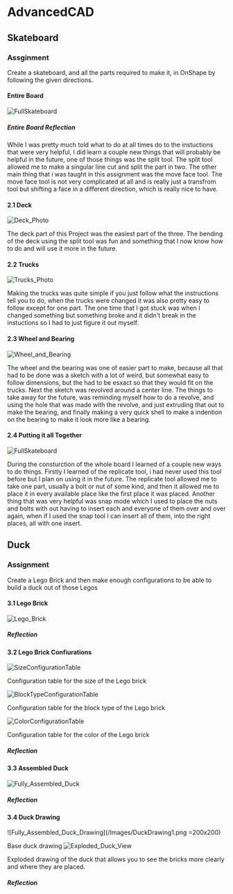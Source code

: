 # AdvancedCAD
## Skateboard 
### Assginment
Create a skateboard, and all the parts required to make it, in OnShape by following the given directions.
#### Entire Board
![FullSkateboard](Images/FullSkateboard.png)
##### Entire Board Reflection
While I was pretty much told what to do at all times do to the instuctions that were very helpful, I did learn a couple new things that will probably be helpful in the future, one of those things was the split tool. The split tool allowed me to make a singular line cut and split the part in two. The other main thing that i was taught in this assignment was the move face tool. The move face tool is not very complicated at all and is really just a transfrom tool but shifting a face in a different direction, which is really nice to have.
#### 2.1 Deck
![Deck_Photo](Images/DeckPhoto.png)

The deck part of this Project was the easiest part of the three. The bending of the deck using the split tool was fun and something that I now know how to do and will use it more in the future.

#### 2.2 Trucks
![Trucks_Photo](Images/Trucks.png)

Making the trucks was quite simple if you just follow what the instructions tell you to do, when the trucks were changed it was also pretty easy to follow except for one part. The one time that I got stuck was when I changed something but something broke and it didn't break in the instuctions so I had to just figure it out myself.

#### 2.3 Wheel and Bearing
![Wheel_and_Bearing](Images/WheelAndBearing.png)

The wheel and the bearing was one of easier part to make, because all that had to be done was a sketch with a lot of weird, but somewhat easy to follow dimensions, but the had to be esxact so that they would fit on the trucks. Next the sketch was revolved around a center line. The things to take away for the future, was reminding myself how to do a revolve, and using the hole that was made with the revolve, and just extruding that out to make the bearing, and finally making a very quick shell to make a indention on the bearing to make it look more like a bearing.
#### 2.4 Putting it all Together
![FullSkateboard](Images/FullSkateboard.png)

During the consturction of the whole board I learned of a couple new ways to do things. Firstly I learned of the replicate tool, i had never used this tool before but I plan on using it in the future. The replicate tool allowed me to take one part, usually a bolt or nut of some kind, and then it allowed me to place it in every available place like the first place it was placed. Another thing that was very helpful was snap mode which I used to place the nuts and bolts with out having to insert each and everyone of them over and over again, when if I used the snap tool I can insert all of them, into the right places, all with one insert.

## Duck
### Assignment
Create a Lego Brick and then make enough configurations to be able to build a duck out of those Legos
#### 3.1 Lego Brick
![Lego_Brick](/Images/LegoBrick.png)
##### Reflection

#### 3.2 Lego Brick Confiurations 
![SizeConfigurationTable](/Images/SizeConfigTable.png)

Configuration table for the size of the Lego brick

![BlockTypeConfigurationTable](/Images/BlockTypeConfigTable.png)

Configuration table for the block type of the Lego brick

![ColorConfigurationTable](/Images/ColorConfigTable.png)

Configuration table for the color of the Lego brick
##### Reflection

#### 3.3 Assembled Duck
![Fully_Assembled_Duck](/Images/FullDuck.png)
##### Reflection

#### 3.4 Duck Drawing
![Fully_Assembled_Duck_Drawing](/Images/DuckDrawing1.png =200x200)

Base duck drawing 
![Exploded_Duck_View](/Images/DuckDrawing2.png)

Exploded drawing of the duck that allows you to see the bricks more clearly and where they are placed.
##### Reflection
